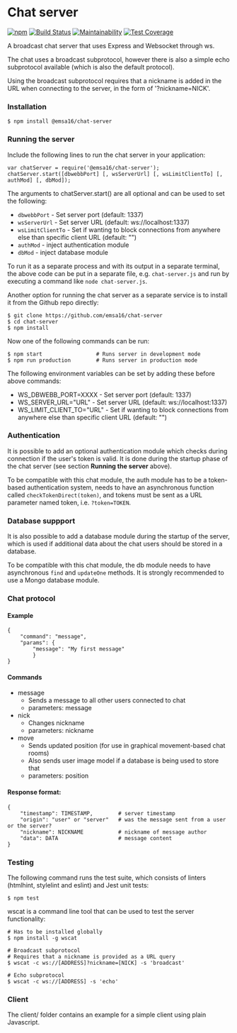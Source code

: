 # Chat server

[![npm](https://img.shields.io/npm/v/@emsa16/chat-server.svg)](https://www.npmjs.com/package/@emsa16/chat-server)
[![Build Status](https://travis-ci.org/emsa16/chat-server.svg?branch=master)](https://travis-ci.org/emsa16/chat-server)
[![Maintainability](https://api.codeclimate.com/v1/badges/fb770235fdbaa11416bf/maintainability)](https://codeclimate.com/github/emsa16/chat-server/maintainability)
[![Test Coverage](https://api.codeclimate.com/v1/badges/fb770235fdbaa11416bf/test_coverage)](https://codeclimate.com/github/emsa16/chat-server/test_coverage)

A broadcast chat server that uses Express and Websocket through ws.

The chat uses a broadcast subprotocol, however there is also a simple echo subprotocol available (which is also the default protocol).

Using the broadcast subprotocol requires that a nickname is added in the URL when connecting to the server, in the form of '?nickname=NICK'.


### Installation

    $ npm install @emsa16/chat-server


### Running the server
Include the following lines to run the chat server in your application:

    var chatServer = require('@emsa16/chat-server');
    chatServer.start([dbwebbPort] [, wsServerUrl] [, wsLimitClientTo] [, authMod] [, dbMod]);

The arguments to chatServer.start() are all optional and can be used to set the following:
- `dbwebbPort` - Set server port (default: 1337)
- `wsServerUrl` - Set server URL (default: ws://localhost:1337)
- `wsLimitClientTo` - Set if wanting to block connections from anywhere else than specific client URL (default: "")
- `authMod` - inject authentication module
- `dbMod` - inject database module

To run it as a separate process and with its output in a separate terminal, the above code can be put in a separate file, e.g. `chat-server.js` and run by executing a command like `node chat-server.js`.

Another option for running the chat server as a separate service is to install it from the Github repo directly:

    $ git clone https://github.com/emsa16/chat-server
    $ cd chat-server
    $ npm install

Now one of the following commands can be run:

    $ npm start                 # Runs server in development mode
    $ npm run production        # Runs server in production mode

The following environment variables can be set by adding these before above commands:
- WS_DBWEBB_PORT=XXXX - Set server port (default: 1337)
- WS_SERVER_URL="URL" - Set server URL (default: ws://localhost:1337)
- WS_LIMIT_CLIENT_TO="URL" - Set if wanting to block connections from anywhere else than specific client URL (default: "")


### Authentication
It is possible to add an optional authentication module which checks during connection if the user's token is valid. It is done during the startup phase of the chat server (see section **Running the server** above).

To be compatible with this chat module, the auth module has to be a token-based authentication system, needs to have an asynchronous function called `checkTokenDirect(token)`, and tokens must be sent as a URL parameter named token, i.e. `?token=TOKEN`.


### Database suppport
It is also possible to add a database module during the startup of the server, which is used if additional data about the chat users should be stored in a database.

To be compatible with this chat module, the db module needs to have asynchronous `find` and `updateOne` methods. It is strongly recommended to use a Mongo database module.


### Chat protocol

#### Example
    {
        "command": "message",
        "params": {
            "message": "My first message"
            }
    }    

#### Commands
- message
    - Sends a message to all other users connected to chat
    - parameters: message
- nick
    - Changes nickname
    - parameters: nickname
- move
    - Sends updated position (for use in graphical movement-based chat rooms)
    - Also sends user image model if a database is being used to store that
    - parameters: position

#### Response format:
    {
        "timestamp": TIMESTAMP,        # server timestamp
        "origin": "user" or "server"   # was the message sent from a user or the server?
        "nickname": NICKNAME           # nickname of message author
        "data": DATA                   # message content
    }    


### Testing

The following command runs the test suite, which consists of linters (htmlhint, stylelint and eslint) and Jest unit tests:

    $ npm test

wscat is a command line tool that can be used to test the server functionality:

    # Has to be installed globally
    $ npm install -g wscat                            

    # Broadcast subprotocol
    # Requires that a nickname is provided as a URL query
    $ wscat -c ws://[ADDRESS]?nickname=[NICK] -s 'broadcast'

    # Echo subprotocol
    $ wscat -c ws://[ADDRESS] -s 'echo'


### Client

The client/ folder contains an example for a simple client using plain Javascript.

